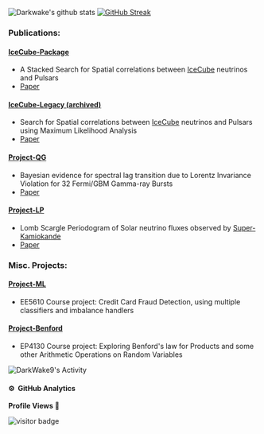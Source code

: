 
<p align="center">
    
![Darkwake's github stats](https://github-readme-stats.vercel.app/api?username=DarkWake9&icons=true&bg_color=181818)        [![GitHub Streak](https://github-readme-streak-stats.herokuapp.com?user=DarkWake9&theme=tokyonight-duo)](https://git.io/streak-stats)

</p>
<!--## My ➡︎ [Github Pages](https://DarkWake9.github.io/My-Github-Pages/)
- [All ➤ Github Project](https://github.com/DarkWake9?tab=repositories)-->


### Publications:

#### [IceCube-Package](https://github.com/DarkWake9/IceCube-Package)
- A Stacked Search for Spatial correlations between [IceCube](https://icecube.wisc.edu/) neutrinos and Pulsars
- [Paper](https://arxiv.org/abs/2306.03427)


#### [IceCube-Legacy (archived)](https://github.com/DarkWake9/Project-IceCube-Legacy)
- Search for Spatial correlations between [IceCube](https://icecube.wisc.edu/) neutrinos and Pulsars using Maximum Likelihood Analysis
- [Paper](https://doi.org/10.1088/1475-7516/2022/12/002)

#### [Project-QG](https://github.com/DarkWake9/Project-QG)
- Bayesian evidence for spectral lag transition due to Lorentz Invariance Violation for 32 Fermi/GBM Gamma-ray Bursts
- [Paper](https://doi.org/10.1016/j.jheap.2023.10.001)

#### [Project-LP](https://github.com/DarkWake9/Project-LP)
- Lomb Scargle Periodogram of Solar neutrino fluxes observed by [Super-Kamiokande](https://www-sk.icrr.u-tokyo.ac.jp/en/sk/)
- [Paper](https://arxiv.org/abs/2402.11258)

### Misc. Projects:

#### [Project-ML](https://github.com/DarkWake9/Project-ML)
- EE5610 Course project: Credit Card Fraud Detection, using multiple classifiers and imbalance handlers

#### [Project-Benford](https://github.com/DarkWake9/Project-Benford)
- EP4130 Course project: Exploring Benford's law for Products and some other Arithmetic Operations on Random Variables


![DarkWake9's Activity](https://github-readme-activity-graph.vercel.app/graph?username=DarkWake9&custom_title=Darkwake9's%20%20Activity&bg_color=0D1117&color=7F3FBF&line=7F3FBF&point=7F3FBF&area_color=FFFFFF&title_color=FFFFFF&area=true)


#### ⚙️ &nbsp;GitHub Analytics
<p align="left"><b>Profile Views 🔎 </b></p>
<p align="left"><img src="https://profile-counter.glitch.me/DarkWake9/count.svg" alt="visitor badge"/></p>

